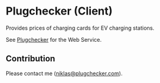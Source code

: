 # Plugchecker (Client)

Provides prices of charging cards for EV charging stations.

See [Plugchecker](https://github.com/hoenic07/plugchecker) for the Web Service.

## Contribution

Please contact me (niklas@plugchecker.com).

